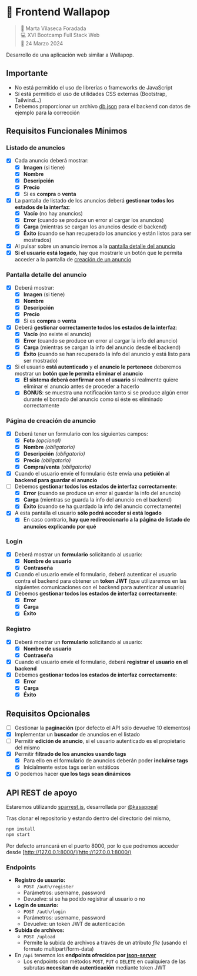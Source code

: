 # 🛒 Frontend Wallapop

> 👤 Marta Vilaseca Foradada  
> 💻 XVI Bootcamp Full Stack Web  
> 📅 24 Marzo 2024

Desarrollo de una aplicación web similar a Wallapop.

## Importante

- No está permitido el uso de librerías o frameworks de JavaScript
- Sí está permitido el uso de utilidades CSS externas (Bootstrap, Tailwind...)
- Debemos proporcionar un archivo [db.json](db.json) para el backend con datos de ejemplo para la corrección

## Requisitos Funcionales Mínimos

### Listado de anuncios

- [x] Cada anuncio deberá mostrar:
  - [x] **Imagen** (si tiene)
  - [x] **Nombre**
  - [x] **Descripción**
  - [x] **Precio**
  - [x] Si es **compra** o **venta**
- [x] La pantalla de listado de los anuncios deberá **gestionar todos los estados de la interfaz**:
  - [x] **Vacío** (no hay anuncios)
  - [x] **Error** (cuando se produce un error al cargar los anuncios)
  - [x] **Carga** (mientras se cargan los anuncios desde el backend)
  - [x] **Éxito** (cuando se han recuperado los anuncios y están listos para ser mostrados)
- [x] Al pulsar sobre un anuncio iremos a la [pantalla detalle del anuncio](#pantalla-detalle-del-anuncio)
- [x] **Si el usuario está logado**, hay que mostrarle un botón que le permita acceder a la pantalla de [creación de un anuncio](#página-de-creación-de-anuncio)

### Pantalla detalle del anuncio

- [x] Deberá mostrar:
  - [x] **Imagen** (si tiene)
  - [x] **Nombre**
  - [x] **Descripción**
  - [x] **Precio**
  - [x] Si es **compra** o **venta**
- [x] Deberá **gestionar correctamente todos los estados de la interfaz**:
  - [x] **Vacío** (no existe el anuncio)
  - [x] **Error** (cuando se produce un error al cargar la info del anuncio)
  - [x] **Carga** (mientras se cargan la info del anuncio desde el backend)
  - [x] **Éxito** (cuando se han recuperado la info del anuncio y está listo para ser mostrado)
- [x] Si el usuario **está autenticado** y **el anuncio le pertenece** deberemos mostrar un **botón que le permita eliminar el anuncio**
  - [x] **El sistema deberá confirmar con el usuario** si realmente quiere eliminar el anuncio antes de proceder a hacerlo
  - [x] **BONUS**: se muestra una notificación tanto si se produce algún error durante el borrado del anuncio como si éste es eliminado correctamente

### Página de creación de anuncio

- [x] Deberá tener un formulario con los siguientes campos:
  - [x] **Foto** _(opcional)_
  - [x] **Nombre** _(obligatorio)_
  - [x] **Descripción** _(obligatorio)_
  - [x] **Precio** _(obligatorio)_
  - [x] **Compra/venta** _(obligatorio)_
- [x] Cuando el usuario envíe el formulario éste envía una **petición al backend para guardar el anuncio**
- [ ] Debemos **gestionar todos los estados de interfaz correctamente**:
  - [x] **Error** (cuando se produce un error al guardar la info del anuncio)
  - [x] **Carga** (mientras se guarda la info del anuncio en el backend)
  - [x] **Éxito** (cuando se ha guardado la info del anuncio correctamente)
- [x] A esta pantalla el usuario **sólo podrá acceder si está logado**
  - [x] En caso contrario, **hay que redireccionarlo a la página de listado de anuncios explicando por qué**

### Login

- [x] Deberá mostrar un **formulario** solicitando al usuario:
  - [x] **Nombre de usuario**
  - [x] **Contraseña**
- [x] Cuando el usuario envíe el formulario, deberá autenticar el usuario contra el backend para obtener un **token JWT** (que utilizaremos en las siguientes comunicaciones con el backend para autenticar al usuario)
- [x] Debemos **gestionar todos los estados de interfaz correctamente**:
  - [x] **Error**
  - [x] **Carga**
  - [x] **Éxito**

### Registro

- [x] Deberá mostrar un **formulario** solicitando al usuario:
  - [x] **Nombre de usuario**
  - [x] **Contraseña**
- [x] Cuando el usuario envíe el formulario, deberá **registrar el usuario en el backend**
- [x] Debemos **gestionar todos los estados de interfaz correctamente**:
  - [x] **Error**
  - [x] **Carga**
  - [x] **Éxito**

## Requisitos Opcionales

- [ ] Gestionar la **paginación** (por defecto el API sólo devuelve 10 elementos)
- [x] Implementar un **buscador** de anuncios en el listado
- [ ] Permitir **edición de anuncio**, si el usuario autenticado es el propietario del mismo
- [x] Permitir **filtrado de los anuncios usando tags**
  - [x] Para ello en el formulario de anuncios deberán poder **incluirse tags**
  - [x] Inicialmente estos tags serían estáticos
- [x] O podemos hacer **que los tags sean dinámicos**

## API REST de apoyo

Estaremos utilizando [sparrest.js](https://github.com/kasappeal/sparrest.js), desarrollada por [@kasappeal](https://www.github.com/kasappeal)

Tras clonar el repositorio y estando dentro del directorio del mismo,

```sh
npm install
npm start
```

Por defecto arrancará en el puerto 8000, por lo que podremos acceder desde [http://127.0.0.1:8000/](http://127.0.0.1:8000/)

### Endpoints

- **Registro de usuario:**
  - `POST /auth/register`
  - Parámetros: username, password
  - Devuelve: si se ha podido registrar al usuario o no
- **Login de usuario:**
  - `POST /auth/login`
  - Parámetros: username, password
  - Devuelve: un token JWT de autenticación
- **Subida de archivos:**
  - `POST /upload`
  - Permite la subida de archivos a través de un atributo _file_ (usando el formato multipart/form-data)
- En `/api` tenemos los **endpoints ofrecidos por [json-server](https://github.com/typicode/json-server)**
  - Los endpoints con métodos `POST`, `PUT` o `DELETE` en cualquiera de las subrutas **necesitan de autenticación** mediante token JWT
